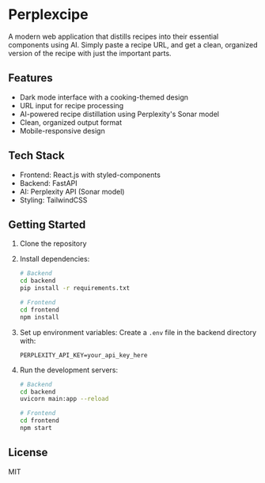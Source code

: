 # Perplexcipe

A modern web application that distills recipes into their essential components using AI. Simply paste a recipe URL, and get a clean, organized version of the recipe with just the important parts.

## Features

- Dark mode interface with a cooking-themed design
- URL input for recipe processing
- AI-powered recipe distillation using Perplexity's Sonar model
- Clean, organized output format
- Mobile-responsive design

## Tech Stack

- Frontend: React.js with styled-components
- Backend: FastAPI
- AI: Perplexity API (Sonar model)
- Styling: TailwindCSS

## Getting Started

1. Clone the repository
2. Install dependencies:
   ```bash
   # Backend
   cd backend
   pip install -r requirements.txt
   
   # Frontend
   cd frontend
   npm install
   ```

3. Set up environment variables:
   Create a `.env` file in the backend directory with:
   ```
   PERPLEXITY_API_KEY=your_api_key_here
   ```

4. Run the development servers:
   ```bash
   # Backend
   cd backend
   uvicorn main:app --reload

   # Frontend
   cd frontend
   npm start
   ```

## License

MIT 